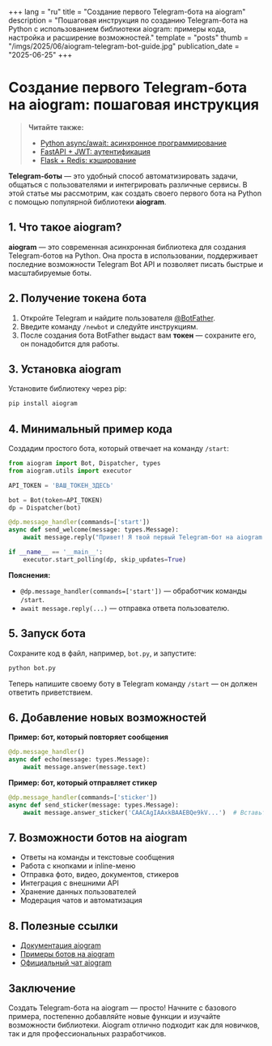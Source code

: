 +++
lang = "ru"
title = "Создание первого Telegram-бота на aiogram"
description = "Пошаговая инструкция по созданию Telegram-бота на Python с использованием библиотеки aiogram: примеры кода, настройка и расширение возможностей."
template = "posts"
thumb = "/imgs/2025/06/aiogram-telegram-bot-guide.jpg"
publication_date = "2025-06-25"
+++

# Создание первого Telegram-бота на aiogram: пошаговая инструкция

> **Читайте также:**
> - [Python async/await: асинхронное программирование](/posts/python-async-await-async-programming)
> - [FastAPI + JWT: аутентификация](/posts/fastapi-jwt-authentication)
> - [Flask + Redis: кэширование](/posts/flask-redis-caching)

**Telegram-боты** — это удобный способ автоматизировать задачи, общаться с пользователями и интегрировать различные сервисы. В этой статье мы рассмотрим, как создать своего первого бота на Python с помощью популярной библиотеки **aiogram**.

## 1. Что такое aiogram?

**aiogram** — это современная асинхронная библиотека для создания Telegram-ботов на Python. Она проста в использовании, поддерживает последние возможности Telegram Bot API и позволяет писать быстрые и масштабируемые боты.

## 2. Получение токена бота

1. Откройте Telegram и найдите пользователя [@BotFather](https://t.me/BotFather).
2. Введите команду `/newbot` и следуйте инструкциям.
3. После создания бота BotFather выдаст вам **токен** — сохраните его, он понадобится для работы.

## 3. Установка aiogram

Установите библиотеку через pip:

```bash
pip install aiogram
```

## 4. Минимальный пример кода

Создадим простого бота, который отвечает на команду `/start`:

```python
from aiogram import Bot, Dispatcher, types
from aiogram.utils import executor

API_TOKEN = 'ВАШ_ТОКЕН_ЗДЕСЬ'

bot = Bot(token=API_TOKEN)
dp = Dispatcher(bot)

@dp.message_handler(commands=['start'])
async def send_welcome(message: types.Message):
    await message.reply("Привет! Я твой первый Telegram-бот на aiogram.")

if __name__ == '__main__':
    executor.start_polling(dp, skip_updates=True)
```

**Пояснения:**
- `@dp.message_handler(commands=['start'])` — обработчик команды `/start`.
- `await message.reply(...)` — отправка ответа пользователю.

## 5. Запуск бота

Сохраните код в файл, например, `bot.py`, и запустите:

```bash
python bot.py
```

Теперь напишите своему боту в Telegram команду `/start` — он должен ответить приветствием.

## 6. Добавление новых возможностей

**Пример: бот, который повторяет сообщения**

```python
@dp.message_handler()
async def echo(message: types.Message):
    await message.answer(message.text)
```

**Пример: бот, который отправляет стикер**

```python
@dp.message_handler(commands=['sticker'])
async def send_sticker(message: types.Message):
    await message.answer_sticker('CAACAgIAAxkBAAEBQe9kV...')  # Вставьте ID стикера
```

## 7. Возможности ботов на aiogram

- Ответы на команды и текстовые сообщения
- Работа с кнопками и inline-меню
- Отправка фото, видео, документов, стикеров
- Интеграция с внешними API
- Хранение данных пользователей
- Модерация чатов и автоматизация

## 8. Полезные ссылки

- [Документация aiogram](https://docs.aiogram.dev/)
- [Примеры ботов на aiogram](https://github.com/aiogram/aiogram/tree/dev-3.x/examples)
- [Официальный чат aiogram](https://t.me/aiogram_ru)

## Заключение

Создать Telegram-бота на aiogram — просто! Начните с базового примера, постепенно добавляйте новые функции и изучайте возможности библиотеки. Aiogram отлично подходит как для новичков, так и для профессиональных разработчиков.